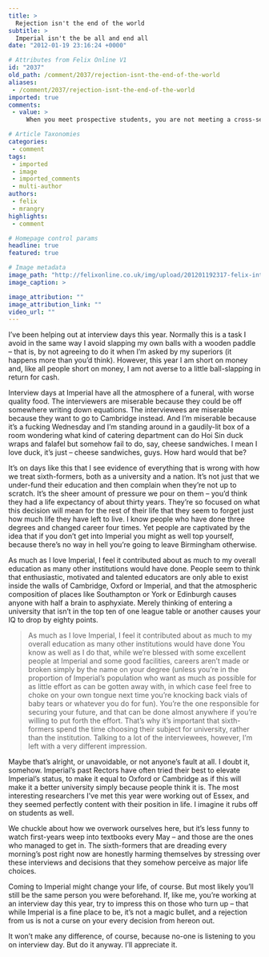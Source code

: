 ```yaml
---
title: >
  Rejection isn't the end of the world
subtitle: >
  Imperial isn't the be all and end all
date: "2012-01-19 23:16:24 +0000"

# Attributes from Felix Online V1
id: "2037"
old_path: /comment/2037/rejection-isnt-the-end-of-the-world
aliases:
 - /comment/2037/rejection-isnt-the-end-of-the-world
imported: true
comments:
 - value: >
     When you meet prospective students, you are not meeting a cross-section of 17 year olds doing A-levels. There are about 2.5k UGs in each year at Imperial, and about 720k in each year in secondary education. There are 3941 schools in Britain. I'll let you work out the percentages. The number you get reflects a group of able pupils who care about their future. <br> Another perspective is that people are surprisingly different from one another. It follows that groups of people are, too, especially when groups of people are divided up on a basis dominated by A-level results. This contributes to the reputation of an institution, which in turn reflects upon its students. So, when an employer is faced with a CV from someone who got a 2:2 from Cambridge and a 1st from a middling University in the provinces, it is not hard to imagine which they might go for on that score (fairly or not). <br>If you mean 'be kind to interviewees', that's fine, but your reason for being so is misguided. <br> <br> <br>,What I am saying is t

# Article Taxonomies
categories:
 - comment
tags:
 - imported
 - image
 - imported_comments
 - multi-author
authors:
 - felix
 - mrangry
highlights:
 - comment

# Homepage control params
headline: true
featured: true

# Image metadata
image_path: "http://felixonline.co.uk/img/upload/201201192317-felix-interview.jpg"
image_caption: >

image_attribution: ""
image_attribution_link: ""
video_url: ""
---
```


I’ve been helping out at interview days this year. Normally this is a task I avoid in the same way I avoid slapping my own balls with a wooden paddle – that is, by not agreeing to do it when I’m asked by my superiors (it happens more than you’d think). However, this year I am short on money and, like all people short on money, I am not averse to a little ball-slapping in return for cash.

Interview days at Imperial have all the atmosphere of a funeral, with worse quality food. The interviewers are miserable because they could be off somewhere writing down equations. The interviewees are miserable because they want to go to Cambridge instead. And I’m miserable because it’s a fucking Wednesday and I’m standing around in a gaudily-lit box of a room wondering what kind of catering department can do Hoi Sin duck wraps and falafel but somehow fail to do, say, cheese sandwiches.
 I mean I love duck, it’s just – cheese sandwiches, guys. How hard would that be?

It’s on days like this that I see evidence of everything that is wrong with how we treat sixth-formers, both as a university and a nation. It’s not just that we under-fund their education and then complain when they’re not up to scratch. It’s the sheer amount of pressure we pour on them – you’d think they had a life expectancy of about thirty years. They’re so focused on what this decision will mean for the rest of their life that they seem to forget just how much life they have left to live. I know people who have done three degrees and changed career four times. Yet people are captivated by the idea that if you don’t get into Imperial you might as well top yourself, because there’s no way in hell you’re going to leave Birmingham otherwise.

As much as I love Imperial, I feel it contributed about as much to my overall education as many other institutions would have done. People seem to think that enthusiastic, motivated and talented educators are only able to exist inside the walls of Cambridge, Oxford or Imperial, and that the atmospheric composition of places like Southampton or York or Edinburgh causes anyone with half a brain to asphyxiate. Merely thinking of entering a university that isn’t in the top ten of one league table or another causes your IQ to drop by eighty points.
> As much as I love Imperial, I feel it contributed about as much to my overall education as many other institutions would have done
You know as well as I do that, while we’re blessed with some excellent people at Imperial and some good facilities, careers aren’t made or broken simply by the name on your degree (unless you’re in the proportion of Imperial’s population who want as much as possible for as little effort as can be gotten away with, in which case feel free to choke on your own tongue next time you’re knocking back vials of baby tears or whatever you do for fun). You’re the one responsible for securing your future, and that can be done almost anywhere if you’re willing to put forth the effort. That’s why it’s important that sixth-formers spend the time choosing their subject for university, rather than the institution. Talking to a lot of the interviewees, however, I’m left with a very different impression.

Maybe that’s alright, or unavoidable, or not anyone’s fault at all. I doubt it, somehow. Imperial’s past Rectors have often tried their best to elevate Imperial’s status, to make it equal to Oxford or Cambridge as if this will make it a better university simply because people think it is. The most interesting researchers I’ve met this year were working out of Essex, and they seemed perfectly content with their position in life. I imagine it rubs off on students as well.

We chuckle about how we overwork ourselves here, but it’s less funny to watch first-years weep into textbooks every May – and those are the ones who managed to get in. The sixth-formers that are dreading every morning’s post right now are honestly harming themselves by stressing over these interviews and decisions that they somehow perceive as major life choices.

Coming to Imperial might change your life, of course. But most likely you’ll still be the same person you were beforehand. If, like me, you’re working at an interview day this year, try to impress this on those who turn up – that while Imperial is a fine place to be, it’s not a magic bullet, and a rejection from us is not a curse on your every decision from hereon out.

It won’t make any difference, of course, because no-one is listening to you on interview day. But do it anyway. I’ll appreciate it.
